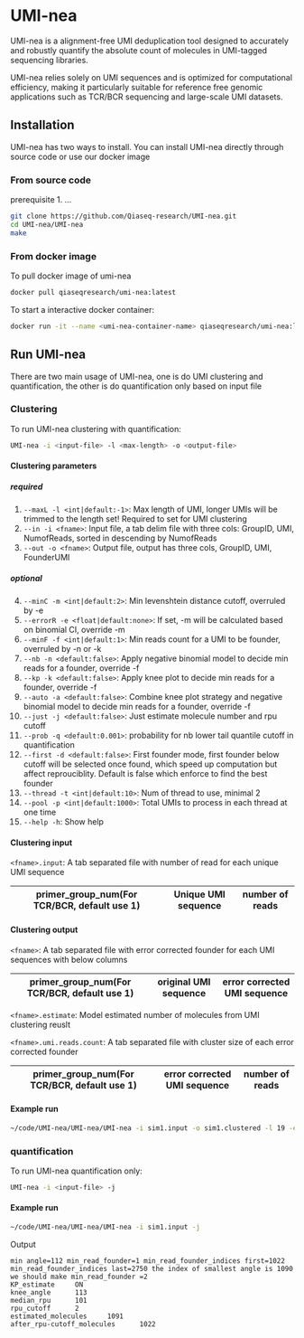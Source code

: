 # UMI-nea

UMI-nea is a alignment-free UMI deduplication tool designed to accurately and robustly quantify the absolute count of molecules in UMI-tagged sequencing libraries. 

UMI-nea relies solely on UMI sequences and is optimized for computational efficiency, making it particularly suitable for reference free genomic applications such as TCR/BCR sequencing and large-scale UMI datasets.

## Installation

UMI-nea has two ways to install. You can install UMI-nea directly through source code or use our docker image

### From source code

prerequisite
    1. ...

```bash
git clone https://github.com/Qiaseq-research/UMI-nea.git
cd UMI-nea/UMI-nea
make
```

### From docker image

To pull docker image of umi-nea
```bash
docker pull qiaseqresearch/umi-nea:latest
```
To start a interactive docker container:
```bash
docker run -it --name <umi-nea-container-name> qiaseqresearch/umi-nea:latest
```

## Run UMI-nea

There are two main usage of UMI-nea, one is do UMI clustering and quantification, the other is do quantification only based on input file

### Clustering

To run UMI-nea clustering with quantification:
```bash
UMI-nea -i <input-file> -l <max-length> -o <output-file>
```

#### Clustering parameters

##### required

1. `--maxL -l <int|default:-1>`: Max length of UMI, longer UMIs will be trimmed to the length set! Required to set for UMI clustering
2. `--in -i <fname>`: Input file, a tab delim file with three cols: GroupID, UMI, NumofReads, sorted in descending by NumofReads
3. `--out -o <fname>`: Output file, output has three cols, GroupID, UMI, FounderUMI

##### optional

4. `--minC -m <int|default:2>`: Min levenshtein distance cutoff, overruled by -e
5. `--errorR -e <float|default:none>`: If set, -m will be calculated based on binomial CI, override -m
6. `--minF -f <int|default:1>`: Min reads count for a UMI to be founder, overruled by -n or -k
7. `--nb -n <default:false>`: Apply negative binomial model to decide min reads for a founder, override -f
8. `--kp -k <default:false>`: Apply knee plot to decide min reads for a founder, override -f
9. `--auto -a <default:false>`: Combine knee plot strategy and negative binomial model to decide min reads for a founder, override -f
10. `--just -j <default:false>`: Just estimate molecule number and rpu cutoff
11. `--prob -q <default:0.001>`: probability for nb lower tail quantile cutoff in quantification
12. `--first -d <default:false>`: First founder mode, first founder below cutoff will be selected once found, which speed up computation but affect reprouciblity. Default is false which enforce to find the best founder
13. `--thread -t <int|default:10>`: Num of thread to use, minimal 2
14. `--pool -p <int|default:1000>`: Total UMIs to process in each thread at one time
15. `--help -h`: Show help

#### Clustering input

`<fname>.input`: A tab separated file with number of read for each unique UMI sequence

| primer_group_num(For TCR/BCR, default use 1) | Unique UMI sequence | number of reads |
|:--------------------------------------------:|:-------------------:|:---------------:|

#### Clustering output

`<fname>`: A tab separated file with error corrected founder for each UMI sequences with below columns

| primer_group_num(For TCR/BCR, default use 1) | original UMI sequence | error corrected UMI sequence |
|:--------------------------------------------:|:---------------------:|:----------------------------:|

`<fname>.estimate`: Model estimated number of molecules from UMI clustering reuslt

`<fname>.umi.reads.count`: A tab separated file with cluster size of each error corrected founder

| primer_group_num(For TCR/BCR, default use 1) | error corrected  UMI sequence | number of reads |
|:--------------------------------------------:|:-----------------------------:|:---------------:|

#### Example run

```bash
~/code/UMI-nea/UMI-nea/UMI-nea -i sim1.input -o sim1.clustered -l 19 -e 0.001
```

### quantification

To run UMI-nea quantification only:
```bash
UMI-nea -i <input-file> -j
```

#### Example run

```bash
~/code/UMI-nea/UMI-nea/UMI-nea -i sim1.input -j
```
Output

```
min angle=112 min_read_founder=1 min_read_founder_indices first=1022 min_read_founder_indices last=2750 the index of smallest angle is 1090
we should make min_read_founder =2
KP_estimate     ON
knee_angle      113
median_rpu      101
rpu_cutoff      2
estimated_molecules     1091
after_rpu-cutoff_molecules      1022
```